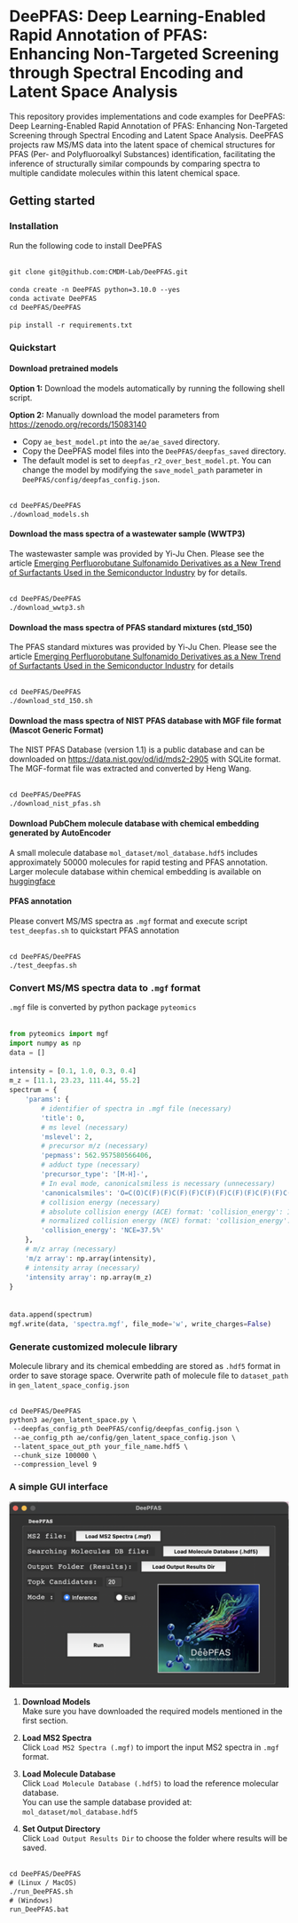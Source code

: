 # DeePFAS: Deep Learning-Enabled Rapid Annotation of PFAS: Enhancing Non-Targeted Screening through Spectral Encoding and Latent Space Analysis

This repository provides implementations and code examples for DeePFAS: Deep Learning-Enabled Rapid Annotation of PFAS: Enhancing Non-Targeted Screening through Spectral Encoding and Latent Space Analysis. DeePFAS projects raw MS/MS data into the latent space of chemical structures for PFAS (Per- and Polyfluoroalkyl Substances) identification, facilitating the inference of structurally similar compounds by comparing spectra to multiple candidate molecules within this latent chemical space.


## Getting started

### Installation
Run the following code to install DeePFAS

``` shell

git clone git@github.com:CMDM-Lab/DeePFAS.git

conda create -n DeePFAS python=3.10.0 --yes
conda activate DeePFAS
cd DeePFAS/DeePFAS

pip install -r requirements.txt

```

### Quickstart

#### Download pretrained models

**Option 1:** Download the models automatically by running the following shell script.

**Option 2:** Manually download the model parameters from <a>https://zenodo.org/records/15083140</a>
- Copy `ae_best_model.pt` into the `ae/ae_saved` directory.
- Copy the DeePFAS model files into the `DeePFAS/deepfas_saved` directory.
- The default model is set to `deepfas_r2_over_best_model.pt`. You can change the model by modifying the `save_model_path` parameter in `DeePFAS/config/deepfas_config.json`.

```shell

cd DeePFAS/DeePFAS
./download_models.sh

```

#### Download the mass spectra of a wastewater sample (WWTP3)
The wastewaster sample was provided by Yi-Ju Chen. Please see the article [Emerging Perfluorobutane Sulfonamido Derivatives as a New Trend of Surfactants Used in the Semiconductor Industry](https://pubs.acs.org/doi/10.1021/acs.est.3c04435) by for details.
```shell

cd DeePFAS/DeePFAS
./download_wwtp3.sh

```

#### Download the mass spectra of PFAS standard mixtures (std_150)
The PFAS standard mixtures was provided by Yi-Ju Chen. Please see the article [Emerging Perfluorobutane Sulfonamido Derivatives as a New Trend of Surfactants Used in the Semiconductor Industry](https://pubs.acs.org/doi/10.1021/acs.est.3c04435) for details
```shell

cd DeePFAS/DeePFAS
./download_std_150.sh

```

#### Download the mass spectra of NIST PFAS database with MGF file format (Mascot Generic Format)

The NIST PFAS Database (version 1.1) is a public database and can be downloaded on <a>https://data.nist.gov/od/id/mds2-2905</a> with SQLite format. The MGF-format file was extracted and converted by Heng Wang.


```shell

cd DeePFAS/DeePFAS
./download_nist_pfas.sh

```

#### Download PubChem molecule database with chemical embedding generated by AutoEncoder

A small molecule database `mol_dataset/mol_database.hdf5` includes approximately 50000 molecules
for rapid testing and PFAS annotation. Larger molecule database within chemical embedding 
is available on [huggingface](https://huggingface.co/datasets/wanghengZzz/Chemical_embeddings_PubChem/tree/main)

#### PFAS annotation

Please convert MS/MS spectra as `.mgf` format and execute script `test_deepfas.sh` to quickstart PFAS annotation

```shell

cd DeePFAS/DeePFAS
./test_deepfas.sh

```

### Convert MS/MS spectra data to `.mgf` format
`.mgf` file is converted by python package `pyteomics`

``` python

from pyteomics import mgf
import numpy as np
data = []

intensity = [0.1, 1.0, 0.3, 0.4]
m_z = [11.1, 23.23, 111.44, 55.2]
spectrum = {
    'params': {
        # identifier of spectra in .mgf file (necessary)
        'title': 0,
        # ms level (necessary)
        'mslevel': 2,
        # precursor m/z (necessary)
        'pepmass': 562.957580566406,
        # adduct type (necessary)
        'precursor_type': '[M-H]-',
        # In eval mode, canonicalsmiless is necessary (unnecessary)
        'canonicalsmiles': 'O=C(O)C(F)(F)C(F)(F)C(F)(F)C(F)(F)C(F)(F)C(F)(F)C(F)(F)C(F)(F)C(F)(F)C(F)(F)F',
        # collision energy (necessary)
        # absolute collision energy (ACE) format: 'collision_energy': 12
        # normalized collision energy (NCE) format: 'collision_energy': 'NCE=37.5%'
        'collision_energy': 'NCE=37.5%'
    },
    # m/z array (necessary)
    'm/z array': np.array(intensity), 
    # intensity array (necessary)
    'intensity array': np.array(m_z)
}


data.append(spectrum)
mgf.write(data, 'spectra.mgf', file_mode='w', write_charges=False)

```

### Generate customized molecule library
Molecule library and its chemical embedding are stored as `.hdf5` format in order to save storage space. Overwrite path of molecule file to `dataset_path` in `gen_latent_space_config.json`

``` shell

cd DeePFAS/DeePFAS
python3 ae/gen_latent_space.py \
 --deepfas_config_pth DeePFAS/config/deepfas_config.json \
 --ae_config_pth ae/config/gen_latent_space_config.json \
 --latent_space_out_pth your_file_name.hdf5 \
 --chunk_size 100000 \
 --compression_level 9

```

### A simple GUI interface

![alt text](https://github.com/CMDM-Lab/DeePFAS/blob/main/DeePFAS/DeePFAS_gui.png?raw=true)

1. **Download Models**  
   Make sure you have downloaded the required models mentioned in the first section.

2. **Load MS2 Spectra**  
   Click `Load MS2 Spectra (.mgf)` to import the input MS2 spectra in `.mgf` format.

3. **Load Molecule Database**  
   Click `Load Molecule Database (.hdf5)` to load the reference molecular database.  
   You can use the sample database provided at: `mol_dataset/mol_database.hdf5`

4. **Set Output Directory**  
Click `Load Output Results Dir` to choose the folder where results will be saved.

``` shell

cd DeePFAS/DeePFAS
# (Linux / MacOS)
./run_DeePFAS.sh
# (Windows)
run_DeePFAS.bat

```